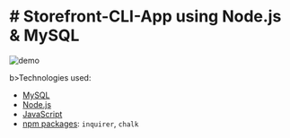# &#35; Storefront-CLI-App using Node.js &amp; MySQL

<img src="https://raw.githubusercontent.com/katbytes/Storefront-CLI-App/master/assets/imgs/cradioshackx2.gif" alt="demo">

b>Technologies used:</b>
* <a href="https://www.mysql.com/">MySQL</a><br>
* <a href="https://nodejs.org/en/">Node.js</a><br>
* <a href="https://www.w3schools.com/whatis/whatis_js.asp">JavaScript</a><br>
* <a href="https://www.npmjs.com/">npm packages</a>: `inquirer`, `chalk`
